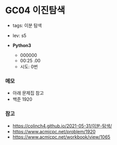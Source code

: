 # GC04 이진탐색

- tags: 이분 탐색
- lev: s5

- **Python3**

  - 000000
  - 00:25 .00
  - 시도: 0번

### 메모
 - 아래 문제집 참고
 - 백준 1920

### 참고
 - https://colinch4.github.io/2021-05-31/이분-탐색/
 - https://www.acmicpc.net/problem/1920
 - https://www.acmicpc.net/workbook/view/1065
